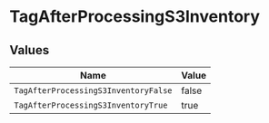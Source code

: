 # TagAfterProcessingS3Inventory


## Values

| Name                                 | Value                                |
| ------------------------------------ | ------------------------------------ |
| `TagAfterProcessingS3InventoryFalse` | false                                |
| `TagAfterProcessingS3InventoryTrue`  | true                                 |